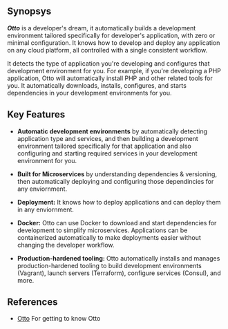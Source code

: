 ## Synopsys

**_Otto_** is a developer's dream, it automatically builds a development environment tailored specifically for developer's application, with zero or minimal configuration. It knows how to develop and deploy any application on any cloud platform, all controlled with a single consistent workflow.

It detects the type of application you're developing and configures that development environment for you. For example, if you're developing a PHP application, Otto will automatically install PHP and other related tools for you. It automatically downloads, installs, configures, and starts dependencies in your development environments for you.

## Key Features
* **Automatic development environments** by automatically detecting application type and services, and then building a development environment tailored specifically for that application and also configuring and starting required services in your development environment for you.

* **Built for Microservices** by understanding dependencies & versioning, then automatically deploying and configuring those dependincies for any enviornment.

* **Deployment:** It knows how to deploy applications and can deploy them in any enviornment.

* **Docker:** Otto can use Docker to download and start dependencies for development to simplify microservices. Applications can be containerized automatically to make deployments easier without changing the developer workflow.

* **Production-hardened tooling:** Otto automatically installs and manages production-hardened tooling to build development environments (Vagrant), launch servers (Terraform), configure services (Consul), and more.


## References

 * [Otto](https://ottoproject.io/docs/index.html) For getting to know Otto


